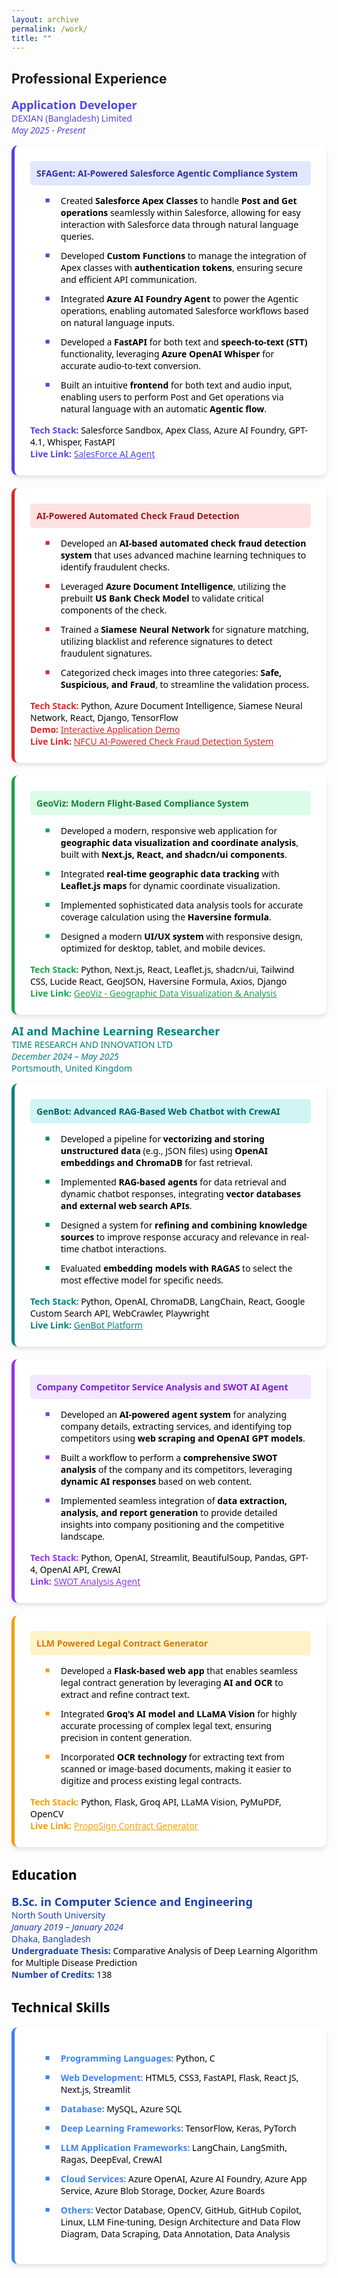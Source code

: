 ```yaml
---
layout: archive
permalink: /work/
title: ""
---
```


## Professional Experience
<span style="font-family: 'Segoe UI', sans-serif; color: black;">

<span style="color: #4f46e5; font-size: 1.3em; font-weight: bold;">Application Developer</span><br/>
<a href="https://www.linkedin.com/company/dexiansolutions/" style="color: #4f46e5; text-decoration: none;" target="_blank">DEXIAN (Bangladesh) Limited</a><br/>
<span style="color: #4f46e5; font-style: italic;">May 2025 - Present</span>

<div style="display: flex; flex-wrap: wrap; gap: 20px; margin-top: 15px;">
  <div style="background-color: white; border-left: 5px solid #4f46e5; border-radius: 10px; padding: 25px; flex: 1 1 100%; max-width: 100%; box-shadow: 0 4px 6px rgba(0, 0, 0, 0.1);">
    <div style="background-color: #e0e7ff; padding: 10px; border-radius: 5px; margin-bottom: 15px;">
      <span style="color: #3730a3; font-size: 1em; font-weight: bold;">SFAGent: AI-Powered Salesforce Agentic Compliance System</span>
    </div>
    <ul style="font-family: 'Segoe UI', sans-serif; color: black; margin-top: 15px;">
      <li style="margin-bottom: 12px; list-style-type: none; position: relative; padding-left: 25px;">
        <span style="position: absolute; left: 0; color: #4f46e5; font-size: 0.9em;">■</span>
        Created <strong>Salesforce Apex Classes</strong> to handle <strong>Post and Get operations</strong> seamlessly within Salesforce, allowing for easy interaction with Salesforce data through natural language queries.
      </li>
      <li style="margin-bottom: 12px; list-style-type: none; position: relative; padding-left: 25px;">
        <span style="position: absolute; left: 0; color: #4f46e5; font-size: 0.9em;">■</span>
        Developed <strong>Custom Functions</strong> to manage the integration of Apex classes with <strong>authentication tokens</strong>, ensuring secure and efficient API communication.
      </li>
      <li style="margin-bottom: 12px; list-style-type: none; position: relative; padding-left: 25px;">
        <span style="position: absolute; left: 0; color: #4f46e5; font-size: 0.9em;">■</span>
        Integrated <strong>Azure AI Foundry Agent</strong> to power the Agentic operations, enabling automated Salesforce workflows based on natural language inputs.
      </li>
      <li style="margin-bottom: 12px; list-style-type: none; position: relative; padding-left: 25px;">
        <span style="position: absolute; left: 0; color: #4f46e5; font-size: 0.9em;">■</span>
        Developed a <strong>FastAPI</strong> for both text and <strong>speech-to-text (STT)</strong> functionality, leveraging <strong>Azure OpenAI Whisper</strong> for accurate audio-to-text conversion.
      </li>
      <li style="margin-bottom: 12px; list-style-type: none; position: relative; padding-left: 25px;">
        <span style="position: absolute; left: 0; color: #4f46e5; font-size: 0.9em;">■</span>
        Built an intuitive <strong>frontend</strong> for both text and audio input, enabling users to perform Post and Get operations via natural language with an automatic <strong>Agentic flow</strong>.
      </li>
    </ul>
    <div style="margin-top: 15px;">
      <span style="color: #4f46e5; font-weight: bold;">Tech Stack:</span> Salesforce Sandbox, Apex Class, Azure AI Foundry, GPT-4.1, Whisper, FastAPI<br/>
      <span style="color: #4f46e5; font-weight: bold;">Live Link:</span> <a href="https://salesforcebotbm.azurewebsites.net/" style="color: #4f46e5;">SalesForce AI Agent</a>
    </div>
  </div>

  <div style="background-color: white; border-left: 5px solid #dc2626; border-radius: 10px; padding: 25px; flex: 1 1 100%; max-width: 100%; box-shadow: 0 4px 6px rgba(0, 0, 0, 0.1);">
    <div style="background-color: #fee2e2; padding: 10px; border-radius: 5px; margin-bottom: 15px;">
      <span style="color: #991b1b; font-size: 1em; font-weight: bold;">AI-Powered Automated Check Fraud Detection</span>
    </div>
    <ul style="font-family: 'Segoe UI', sans-serif; color: black; margin-top: 15px;">
      <li style="margin-bottom: 12px; list-style-type: none; position: relative; padding-left: 25px;">
        <span style="position: absolute; left: 0; color: #dc2626; font-size: 0.9em;">■</span>
        Developed an <strong>AI-based automated check fraud detection system</strong> that uses advanced machine learning techniques to identify fraudulent checks.
      </li>
      <li style="margin-bottom: 12px; list-style-type: none; position: relative; padding-left: 25px;">
        <span style="position: absolute; left: 0; color: #dc2626; font-size: 0.9em;">■</span>
        Leveraged <strong>Azure Document Intelligence</strong>, utilizing the prebuilt <strong>US Bank Check Model</strong> to validate critical components of the check.
      </li>
      <li style="margin-bottom: 12px; list-style-type: none; position: relative; padding-left: 25px;">
        <span style="position: absolute; left: 0; color: #dc2626; font-size: 0.9em;">■</span>
        Trained a <strong>Siamese Neural Network</strong> for signature matching, utilizing blacklist and reference signatures to detect fraudulent signatures.
      </li>
      <li style="margin-bottom: 12px; list-style-type: none; position: relative; padding-left: 25px;">
        <span style="position: absolute; left: 0; color: #dc2626; font-size: 0.9em;">■</span>
        Categorized check images into three categories: <strong>Safe, Suspicious, and Fraud</strong>, to streamline the validation process.
      </li>
    </ul>
    <div style="margin-top: 15px;">
      <span style="color: #dc2626; font-weight: bold;">Tech Stack:</span> Python, Azure Document Intelligence, Siamese Neural Network, React, Django, TensorFlow<br/>
      <span style="color: #dc2626; font-weight: bold;">Demo:</span> <a href="https://bytemethodai.navattic.com/4n1302c9?g=cmev4cpgq000004ld64as0s91&s=0" style="color: #dc2626;">Interactive Application Demo</a><br/>
      <span style="color: #dc2626; font-weight: bold;">Live Link:</span> <a href="https://nfcu-safeguard.azurewebsites.net/login" style="color: #dc2626;">NFCU AI-Powered Check Fraud Detection System</a>
    </div>
  </div>

  <div style="background-color: white; border-left: 5px solid #16a34a; border-radius: 10px; padding: 25px; flex: 1 1 100%; max-width: 100%; box-shadow: 0 4px 6px rgba(0, 0, 0, 0.1);">
    <div style="background-color: #dcfce7; padding: 10px; border-radius: 5px; margin-bottom: 15px;">
      <span style="color: #15803d; font-size: 1em; font-weight: bold;">GeoViz: Modern Flight-Based Compliance System</span>
    </div>
    <ul style="font-family: 'Segoe UI', sans-serif; color: black; margin-top: 15px;">
      <li style="margin-bottom: 12px; list-style-type: none; position: relative; padding-left: 25px;">
        <span style="position: absolute; left: 0; color: #16a34a; font-size: 0.9em;">■</span>
        Developed a modern, responsive web application for <strong>geographic data visualization and coordinate analysis</strong>, built with <strong>Next.js, React, and shadcn/ui components</strong>.
      </li>
      <li style="margin-bottom: 12px; list-style-type: none; position: relative; padding-left: 25px;">
        <span style="position: absolute; left: 0; color: #16a34a; font-size: 0.9em;">■</span>
        Integrated <strong>real-time geographic data tracking</strong> with <strong>Leaflet.js maps</strong> for dynamic coordinate visualization.
      </li>
      <li style="margin-bottom: 12px; list-style-type: none; position: relative; padding-left: 25px;">
        <span style="position: absolute; left: 0; color: #16a34a; font-size: 0.9em;">■</span>
        Implemented sophisticated data analysis tools for accurate coverage calculation using the <strong>Haversine formula</strong>.
      </li>
      <li style="margin-bottom: 12px; list-style-type: none; position: relative; padding-left: 25px;">
        <span style="position: absolute; left: 0; color: #16a34a; font-size: 0.9em;">■</span>
        Designed a modern <strong>UI/UX system</strong> with responsive design, optimized for desktop, tablet, and mobile devices.
      </li>
    </ul>
    <div style="margin-top: 15px;">
      <span style="color: #16a34a; font-weight: bold;">Tech Stack:</span> Python, Next.js, React, Leaflet.js, shadcn/ui, Tailwind CSS, Lucide React, GeoJSON, Haversine Formula, Axios, Django<br/>
      <span style="color: #16a34a; font-weight: bold;">Live Link:</span> <a href="https://geoviz-test.azurewebsites.net/" style="color: #16a34a;">GeoViz - Geographic Data Visualization & Analysis</a>
    </div>
  </div>
</div>

<span style="color: #008080; font-size: 1.3em; font-weight: bold;">AI and Machine Learning Researcher</span><br/>
<a href="https://timerni.com/" style="color: #008080; text-decoration: none;" target="_blank">TIME RESEARCH AND INNOVATION LTD</a><br/>
<span style="color: #008080; font-style: italic;">December 2024 – May 2025</span><br/>
<span style="color: #008080;">Portsmouth, United Kingdom</span>

<div style="display: flex; flex-wrap: wrap; gap: 20px; margin-top: 15px;">
  <div style="background-color: white; border-left: 5px solid #008080; border-radius: 10px; padding: 25px; flex: 1 1 100%; max-width: 100%; box-shadow: 0 4px 6px rgba(0, 0, 0, 0.1);">
    <div style="background-color: #d1f5f5; padding: 10px; border-radius: 5px; margin-bottom: 15px;">
      <span style="color: #006666; font-size: 1em; font-weight: bold;">GenBot: Advanced RAG-Based Web Chatbot with CrewAI</span>
    </div>
    <ul style="font-family: 'Segoe UI', sans-serif; color: black; margin-top: 15px;">
      <li style="margin-bottom: 12px; list-style-type: none; position: relative; padding-left: 25px;">
        <span style="position: absolute; left: 0; color: #008080; font-size: 0.9em;">■</span>
        Developed a pipeline for <strong>vectorizing and storing unstructured data</strong> (e.g., JSON files) using <strong>OpenAI embeddings and ChromaDB</strong> for fast retrieval.
      </li>
      <li style="margin-bottom: 12px; list-style-type: none; position: relative; padding-left: 25px;">
        <span style="position: absolute; left: 0; color: #008080; font-size: 0.9em;">■</span>
        Implemented <strong>RAG-based agents</strong> for data retrieval and dynamic chatbot responses, integrating <strong>vector databases and external web search APIs</strong>.
      </li>
      <li style="margin-bottom: 12px; list-style-type: none; position: relative; padding-left: 25px;">
        <span style="position: absolute; left: 0; color: #008080; font-size: 0.9em;">■</span>
        Designed a system for <strong>refining and combining knowledge sources</strong> to improve response accuracy and relevance in real-time chatbot interactions.
      </li>
      <li style="margin-bottom: 12px; list-style-type: none; position: relative; padding-left: 25px;">
        <span style="position: absolute; left: 0; color: #008080; font-size: 0.9em;">■</span>
        Evaluated <strong>embedding models with RAGAS</strong> to select the most effective model for specific needs.
      </li>
    </ul>
    <div style="margin-top: 15px;">
      <span style="color: #008080; font-weight: bold;">Tech Stack:</span> Python, OpenAI, ChromaDB, LangChain, React, Google Custom Search API, WebCrawler, Playwright<br/>
      <span style="color: #008080; font-weight: bold;">Live Link:</span> <a href="https://genzmarketing.xyz/" style="color: #008080;">GenBot Platform</a>
    </div>
  </div>

  <div style="background-color: white; border-left: 5px solid #9333ea; border-radius: 10px; padding: 25px; flex: 1 1 100%; max-width: 100%; box-shadow: 0 4px 6px rgba(0, 0, 0, 0.1);">
    <div style="background-color: #f3e8ff; padding: 10px; border-radius: 5px; margin-bottom: 15px;">
      <span style="color: #7e22ce; font-size: 1em; font-weight: bold;">Company Competitor Service Analysis and SWOT AI Agent</span>
    </div>
    <ul style="font-family: 'Segoe UI', sans-serif; color: black; margin-top: 15px;">
      <li style="margin-bottom: 12px; list-style-type: none; position: relative; padding-left: 25px;">
        <span style="position: absolute; left: 0; color: #9333ea; font-size: 0.9em;">■</span>
        Developed an <strong>AI-powered agent system</strong> for analyzing company details, extracting services, and identifying top competitors using <strong>web scraping and OpenAI GPT models</strong>.
      </li>
      <li style="margin-bottom: 12px; list-style-type: none; position: relative; padding-left: 25px;">
        <span style="position: absolute; left: 0; color: #9333ea; font-size: 0.9em;">■</span>
        Built a workflow to perform a <strong>comprehensive SWOT analysis</strong> of the company and its competitors, leveraging <strong>dynamic AI responses</strong> based on web content.
      </li>
      <li style="margin-bottom: 12px; list-style-type: none; position: relative; padding-left: 25px;">
        <span style="position: absolute; left: 0; color: #9333ea; font-size: 0.9em;">■</span>
        Implemented seamless integration of <strong>data extraction, analysis, and report generation</strong> to provide detailed insights into company positioning and the competitive landscape.
      </li>
    </ul>
    <div style="margin-top: 15px;">
      <span style="color: #9333ea; font-weight: bold;">Tech Stack:</span> Python, OpenAI, Streamlit, BeautifulSoup, Pandas, GPT-4, OpenAI API, CrewAI<br/>
      <span style="color: #9333ea; font-weight: bold;">Link:</span> <a href="https://app.readytensor.ai/publications/ai-powered-company-competitor-swot-analysis-saas-agent-UJf5ZsgXYWwp" style="color: #9333ea;">SWOT Analysis Agent</a>
    </div>
  </div>

  <div style="background-color: white; border-left: 5px solid #f59e0b; border-radius: 10px; padding: 25px; flex: 1 1 100%; max-width: 100%; box-shadow: 0 4px 6px rgba(0, 0, 0, 0.1);">
    <div style="background-color: #fef3c7; padding: 10px; border-radius: 5px; margin-bottom: 15px;">
      <span style="color: #d97706; font-size: 1em; font-weight: bold;">LLM Powered Legal Contract Generator</span>
    </div>
    <ul style="font-family: 'Segoe UI', sans-serif; color: black; margin-top: 15px;">
      <li style="margin-bottom: 12px; list-style-type: none; position: relative; padding-left: 25px;">
        <span style="position: absolute; left: 0; color: #f59e0b; font-size: 0.9em;">■</span>
        Developed a <strong>Flask-based web app</strong> that enables seamless legal contract generation by leveraging <strong>AI and OCR</strong> to extract and refine contract text.
      </li>
      <li style="margin-bottom: 12px; list-style-type: none; position: relative; padding-left: 25px;">
        <span style="position: absolute; left: 0; color: #f59e0b; font-size: 0.9em;">■</span>
        Integrated <strong>Groq's AI model and LLaMA Vision</strong> for highly accurate processing of complex legal text, ensuring precision in content generation.
      </li>
      <li style="margin-bottom: 12px; list-style-type: none; position: relative; padding-left: 25px;">
        <span style="position: absolute; left: 0; color: #f59e0b; font-size: 0.9em;">■</span>
        Incorporated <strong>OCR technology</strong> for extracting text from scanned or image-based documents, making it easier to digitize and process existing legal contracts.
      </li>
    </ul>
    <div style="margin-top: 15px;">
      <span style="color: #f59e0b; font-weight: bold;">Tech Stack:</span> Python, Flask, Groq API, LLaMA Vision, PyMuPDF, OpenCV<br/>
      <span style="color: #f59e0b; font-weight: bold;">Live Link:</span> <a href="http://proposign.com/" style="color: #f59e0b;">PropoSign Contract Generator</a>
    </div>
  </div>
</div>

## Education
<span style="font-family: 'Segoe UI', sans-serif; color: black;">
<span style="color: #1e40af; font-size: 1.3em; font-weight: bold;">B.Sc. in Computer Science and Engineering</span><br/>
<a href="https://www.northsouth.edu/" style="color: #1e40af; text-decoration: none;" target="_blank">North South University</a><br/>
<span style="color: #1e40af; font-style: italic;">January 2019 – January 2024</span><br/>
<span style="color: #1e40af;">Dhaka, Bangladesh</span><br/>
<span style="color: #1e40af; font-weight: bold;">Undergraduate Thesis:</span> Comparative Analysis of Deep Learning Algorithm for Multiple Disease Prediction<br/>
<span style="color: #1e40af; font-weight: bold;">Number of Credits:</span> 138

## Technical Skills
<div style="display: flex; flex-wrap: wrap; gap: 20px; margin-top: 15px;">
  <div style="background-color: white; border-left: 5px solid #3b82f6; border-radius: 10px; padding: 25px; flex: 1 1 100%; max-width: 100%; box-shadow: 0 4px 6px rgba(0, 0, 0, 0.1);">
    <ul style="font-family: 'Segoe UI', sans-serif; color: black; margin-top: 15px;">
      <li style="margin-bottom: 12px; list-style-type: none; position: relative; padding-left: 25px;">
        <span style="position: absolute; left: 0; color: #3b82f6; font-size: 0.9em;">■</span>
        <span style="color: #3b82f6; font-weight: bold;">Programming Languages:</span> Python, C
      </li>
      <li style="margin-bottom: 12px; list-style-type: none; position: relative; padding-left: 25px;">
        <span style="position: absolute; left: 0; color: #3b82f6; font-size: 0.9em;">■</span>
        <span style="color: #3b82f6; font-weight: bold;">Web Development:</span> HTML5, CSS3, FastAPI, Flask, React JS, Next.js, Streamlit
      </li>
      <li style="margin-bottom: 12px; list-style-type: none; position: relative; padding-left: 25px;">
        <span style="position: absolute; left: 0; color: #3b82f6; font-size: 0.9em;">■</span>
        <span style="color: #3b82f6; font-weight: bold;">Database:</span> MySQL, Azure SQL
      </li>
      <li style="margin-bottom: 12px; list-style-type: none; position: relative; padding-left: 25px;">
        <span style="position: absolute; left: 0; color: #3b82f6; font-size: 0.9em;">■</span>
        <span style="color: #3b82f6; font-weight: bold;">Deep Learning Frameworks:</span> TensorFlow, Keras, PyTorch
      </li>
      <li style="margin-bottom: 12px; list-style-type: none; position: relative; padding-left: 25px;">
        <span style="position: absolute; left: 0; color: #3b82f6; font-size: 0.9em;">■</span>
        <span style="color: #3b82f6; font-weight: bold;">LLM Application Frameworks:</span> LangChain, LangSmith, Ragas, DeepEval, CrewAI
      </li>
      <li style="margin-bottom: 12px; list-style-type: none; position: relative; padding-left: 25px;">
        <span style="position: absolute; left: 0; color: #3b82f6; font-size: 0.9em;">■</span>
        <span style="color: #3b82f6; font-weight: bold;">Cloud Services:</span> Azure OpenAI, Azure AI Foundry, Azure App Service, Azure Blob Storage, Docker, Azure Boards
      </li>
      <li style="margin-bottom: 12px; list-style-type: none; position: relative; padding-left: 25px;">
        <span style="position: absolute; left: 0; color: #3b82f6; font-size: 0.9em;">■</span>
        <span style="color: #3b82f6; font-weight: bold;">Others:</span> Vector Database, OpenCV, GitHub, GitHub Copilot, Linux, LLM Fine-tuning, Design Architecture and Data Flow Diagram, Data Scraping, Data Annotation, Data Analysis
      </li>
    </ul>
  </div>
</div>
</span>